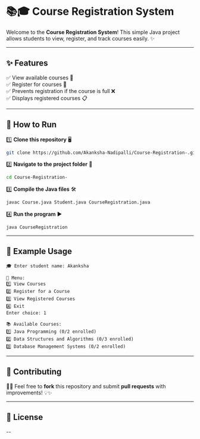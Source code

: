 # 📚🎓 Course Registration System 

Welcome to the **Course Registration System**! This simple Java project allows students to view, register, and track courses easily. ✨

---

## ✨ Features
✅ View available courses 📜  
✅ Register for courses 🏫  
✅ Prevents registration if the course is full ❌  
✅ Displays registered courses 📋  

---

## 🚀 How to Run
1️⃣ **Clone this repository** 🖥️  
   ```sh
   git clone https://github.com/Akanksha-Nadipalli/Course-Registration-.git
   ```
2️⃣ **Navigate to the project folder** 📂  
   ```sh
   cd Course-Registration-
   ```
3️⃣ **Compile the Java files** 🛠️  
   ```sh
   javac Course.java Student.java CourseRegistration.java
   ```
4️⃣ **Run the program** ▶️  
   ```sh
   java CourseRegistration
   ```

---

## 📝 Example Usage
```
🎓 Enter student name: Akanksha

📌 Menu:
1️⃣ View Courses
2️⃣ Register for a Course
3️⃣ View Registered Courses
4️⃣ Exit
Enter choice: 1

📚 Available Courses:
1️⃣ Java Programming (0/2 enrolled)
2️⃣ Data Structures and Algorithms (0/3 enrolled)
3️⃣ Database Management Systems (0/2 enrolled)
```

---

## 🤝 Contributing
👩‍💻 Feel free to **fork** this repository and submit **pull requests** with improvements! 💡✨

---

## 📜 License
--

